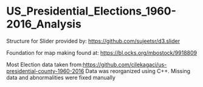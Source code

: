 # US_Presidential_Elections_1960-2016_Analysis

Structure for Slider provided by: https://github.com/sujeetsr/d3.slider

Foundation for map making found at: https://bl.ocks.org/mbostock/9918809

Most Election data taken from:https://github.com/cilekagaci/us-presidential-county-1960-2016
Data was reorganized using C++. Missing data and abnormalities were fixed manually

